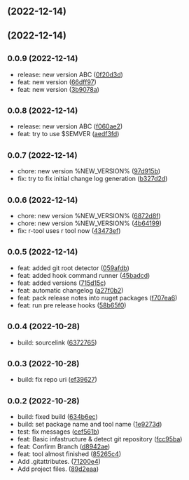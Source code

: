 ##  (2022-12-14)




##  (2022-12-14)





## <small>0.0.9 (2022-12-14)</small>

* release: new version ABC ([0f20d3d](https://github.com/xenial-io/Xenial.RTool/commit/0f20d3d))
* feat: new version ([66dff97](https://github.com/xenial-io/Xenial.RTool/commit/66dff97))
* feat: new version ([3b9078a](https://github.com/xenial-io/Xenial.RTool/commit/3b9078a))



## <small>0.0.8 (2022-12-14)</small>

* release: new version ABC ([f060ae2](https://github.com/xenial-io/Xenial.RTool/commit/f060ae2))
* feat: try to use $SEMVER ([aedf3fd](https://github.com/xenial-io/Xenial.RTool/commit/aedf3fd))



## <small>0.0.7 (2022-12-14)</small>

* chore: new version %NEW_VERSION% ([97d915b](https://github.com/xenial-io/Xenial.RTool/commit/97d915b))
* fix: try to fix initial change log generation ([b327d2d](https://github.com/xenial-io/Xenial.RTool/commit/b327d2d))



## <small>0.0.6 (2022-12-14)</small>

* chore: new version %NEW_VERSION% ([6872d8f](https://github.com/xenial-io/Xenial.RTool/commit/6872d8f))
* chore: new version %NEW_VERSION% ([4b64199](https://github.com/xenial-io/Xenial.RTool/commit/4b64199))
* fix: r-tool uses r tool now ([43473ef](https://github.com/xenial-io/Xenial.RTool/commit/43473ef))



## <small>0.0.5 (2022-12-14)</small>

* feat: added git root detector ([059afdb](https://github.com/xenial-io/Xenial.RTool/commit/059afdb))
* feat: added hook command runner ([45badcd](https://github.com/xenial-io/Xenial.RTool/commit/45badcd))
* feat: added versions ([715d15c](https://github.com/xenial-io/Xenial.RTool/commit/715d15c))
* feat: automatic changelog ([a27f0b2](https://github.com/xenial-io/Xenial.RTool/commit/a27f0b2))
* feat: pack release notes into nuget packages ([f707ea6](https://github.com/xenial-io/Xenial.RTool/commit/f707ea6))
* feat: run pre release hooks ([58b65f0](https://github.com/xenial-io/Xenial.RTool/commit/58b65f0))



## <small>0.0.4 (2022-10-28)</small>

* build: sourcelink ([6372765](https://github.com/xenial-io/Xenial.RTool/commit/6372765))



## <small>0.0.3 (2022-10-28)</small>

* build: fix repo uri ([ef39627](https://github.com/xenial-io/Xenial.RTool/commit/ef39627))



## <small>0.0.2 (2022-10-28)</small>

* build: fixed build ([634b6ec](https://github.com/xenial-io/Xenial.RTool/commit/634b6ec))
* build: set package name and tool name ([1e9273d](https://github.com/xenial-io/Xenial.RTool/commit/1e9273d))
* test: fix messages ([cef561b](https://github.com/xenial-io/Xenial.RTool/commit/cef561b))
* feat: Basic infastructure & detect git repository ([fcc95ba](https://github.com/xenial-io/Xenial.RTool/commit/fcc95ba))
* feat: Confirm Branch ([d8942ae](https://github.com/xenial-io/Xenial.RTool/commit/d8942ae))
* feat: tool almost finished ([85265c4](https://github.com/xenial-io/Xenial.RTool/commit/85265c4))
* Add .gitattributes. ([71200e4](https://github.com/xenial-io/Xenial.RTool/commit/71200e4))
* Add project files. ([89d2eaa](https://github.com/xenial-io/Xenial.RTool/commit/89d2eaa))



